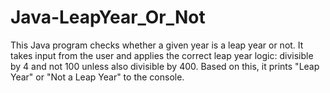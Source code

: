 
# Java-LeapYear_Or_Not
This Java program checks whether a given year is a leap year or not. It takes input from the user and applies the correct leap year logic: divisible by 4 and not 100 unless also divisible by 400. Based on this, it prints "Leap Year" or "Not a Leap Year" to the console.
